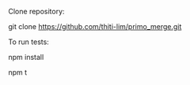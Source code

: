Clone repository:

git clone https://github.com/thiti-lim/primo_merge.git

To run tests:

npm install

npm t
